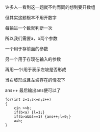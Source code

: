 许多人一看到这一题就不约而同的想到要开数组

但其实这题根本不用开数字

每输进一个数就判断一次

所以我们需要a，b两个参数

一个用于存前面的参数

另一个用于存现在输入的参数

再用一个l用于表示左坡是否形成

当右坡形成且左坡存在的情况下

ans++ 最后输出ans便可以了

    
    
    for(int z=1;z<=n;z++)
    {
        cin >>b;
        if(b<a) {l=1;}
        if(b>a&&l==1) {ans++;l=0;}
        a=b;
    }
    
    

